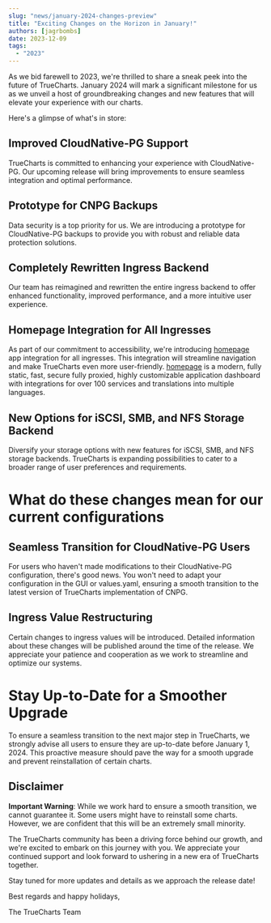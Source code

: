 ```yaml
---
slug: "news/january-2024-changes-preview"
title: "Exciting Changes on the Horizon in January!"
authors: [jagrbombs]
date: 2023-12-09
tags:
  - "2023"
---
```


As we bid farewell to 2023, we're thrilled to share a sneak peek into the future of TrueCharts. January 2024 will mark a significant milestone for us as we unveil a host of groundbreaking changes and new features that will elevate your experience with our charts.

Here's a glimpse of what's in store:

## Improved CloudNative-PG Support

TrueCharts is committed to enhancing your experience with CloudNative-PG. Our upcoming release will bring improvements to ensure seamless integration and optimal performance.

## Prototype for CNPG Backups

Data security is a top priority for us. We are introducing a prototype for CloudNative-PG backups to provide you with robust and reliable data protection solutions.

## Completely Rewritten Ingress Backend

Our team has reimagined and rewritten the entire ingress backend to offer enhanced functionality, improved performance, and a more intuitive user experience.

## Homepage Integration for All Ingresses

As part of our commitment to accessibility, we're introducing [homepage](https://gethomepage.dev/) app integration for all ingresses. This integration will streamline navigation and make TrueCharts even more user-friendly. [homepage](https://gethomepage.dev) is a modern, fully static, fast, secure fully proxied, highly customizable application dashboard with integrations for over 100 services and translations into multiple languages.

## New Options for iSCSI, SMB, and NFS Storage Backend

Diversify your storage options with new features for iSCSI, SMB, and NFS storage backends. TrueCharts is expanding possibilities to cater to a broader range of user preferences and requirements.

# What do these changes mean for our current configurations

## Seamless Transition for CloudNative-PG Users

For users who haven't made modifications to their CloudNative-PG configuration, there's good news. You won't need to adapt your configuration in the GUI or values.yaml, ensuring a smooth transition to the latest version of TrueCharts implementation of CNPG.

## Ingress Value Restructuring

Certain changes to ingress values will be introduced. Detailed information about these changes will be published around the time of the release. We appreciate your patience and cooperation as we work to streamline and optimize our systems.

# Stay Up-to-Date for a Smoother Upgrade

To ensure a seamless transition to the next major step in TrueCharts, we strongly advise all users to ensure they are up-to-date before January 1, 2024. This proactive measure should pave the way for a smooth upgrade and prevent reinstallation of certain charts.

## Disclaimer

**Important Warning**: While we work hard to ensure a smooth transition, we cannot guarantee it. Some users might have to reinstall some charts. However, we are confident that this will be an extremely small minority.

The TrueCharts community has been a driving force behind our growth, and we're excited to embark on this journey with you. We appreciate your continued support and look forward to ushering in a new era of TrueCharts together.

Stay tuned for more updates and details as we approach the release date!

Best regards and happy holidays,

The TrueCharts Team
